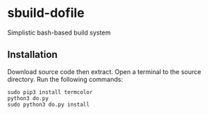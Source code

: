 # sbuild-dofile
Simplistic bash-based build system

## Installation

Download source code then extract. Open a terminal to the source directory. Run the following commands:

```
sudo pip3 install termcolor
python3 do.py
sudo python3 do.py install
```
